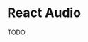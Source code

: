 # React Audio

TODO

<!--
https://github.com/codebucks27/Next.js-Creative-Portfolio-Website/blob/main/src/components/Sound.jsx
-->
